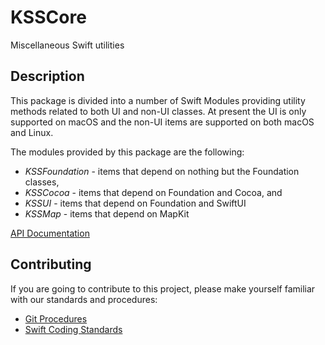 # KSSCore
Miscellaneous Swift utilities

## Description

This package is divided into a number of Swift Modules providing utility methods related to both
UI and non-UI classes. At present the UI is only supported on macOS and the non-UI items are
supported on both macOS and Linux.

The modules provided by this package are the following:

* _KSSFoundation_ - items that depend on nothing but the Foundation classes,
* _KSSCocoa_ - items that depend on Foundation and Cocoa, and
* _KSSUI_ - items that depend on Foundation and SwiftUI
* _KSSMap_ - items that depend on MapKit

 [API Documentation](https://www.kss.cc/apis/KSSCore/docs/index.html)
 
 ## Contributing
 
If you are going to contribute to this project, please make yourself familiar with our standards and
procedures:

* [Git Procedures](https://www.kss.cc/standards-git.html)
* [Swift Coding Standards](https://www.kss.cc/standards-swift.html)
